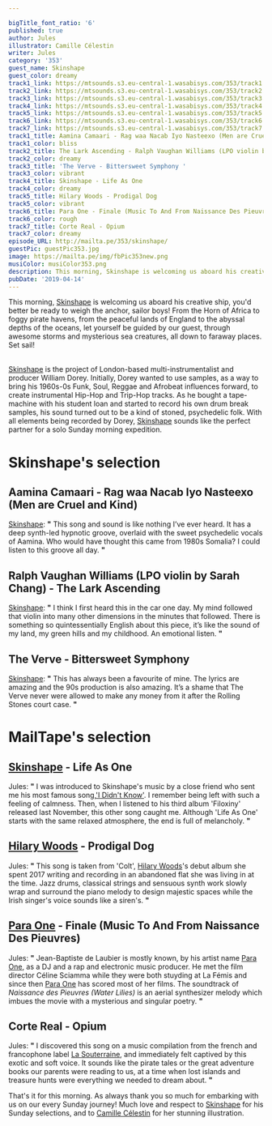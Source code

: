 ```yaml
---

bigTitle_font_ratio: '6'
published: true
author: Jules
illustrator: Camille Célestin
writer: Jules
category: '353'
guest_name: Skinshape
guest_color: dreamy
track1_link: https://mtsounds.s3.eu-central-1.wasabisys.com/353/track1.mp3
track2_link: https://mtsounds.s3.eu-central-1.wasabisys.com/353/track2.mp3
track3_link: https://mtsounds.s3.eu-central-1.wasabisys.com/353/track3.mp3
track4_link: https://mtsounds.s3.eu-central-1.wasabisys.com/353/track4.mp3
track5_link: https://mtsounds.s3.eu-central-1.wasabisys.com/353/track5.mp3
track6_link: https://mtsounds.s3.eu-central-1.wasabisys.com/353/track6.mp3
track7_link: https://mtsounds.s3.eu-central-1.wasabisys.com/353/track7.mp3
track1_title: Aamina Camaari - Rag waa Nacab Iyo Nasteexo (Men are Cruel and Kind)
track1_color: bliss
track2_title: The Lark Ascending - Ralph Vaughan Williams (LPO violin by Sarah Chang)
track2_color: dreamy
track3_title: 'The Verve - Bittersweet Symphony '
track3_color: vibrant
track4_title: Skinshape - Life As One
track4_color: dreamy
track5_title: Hilary Woods - Prodigal Dog
track5_color: vibrant
track6_title: Para One - Finale (Music To And From Naissance Des Pieuvres)
track6_color: rough
track7_title: Corte Real - Opium
track7_color: dreamy
episode_URL: http://mailta.pe/353/skinshape/
guestPic: guestPic353.jpg
image: https://mailta.pe/img/fbPic353new.png
musiColor: musiColor353.png
description: This morning, Skinshape is welcoming us aboard his creative ship, you'd better be ready to weigh the anchor, sailor boys! From the Horn of Africa to foggy pirate havens, from the peaceful lands of England to the abyssal depths of the oceans, let yourself be guided by our guest, through awesome storms and mysterious sea creatures, all down to faraway places. Set sail!
pubDate: '2019-04-14'
---
```

 This morning, [Skinshape](https://skinshape.bandcamp.com/) is welcoming us aboard his creative ship, you'd better be ready to weigh the anchor, sailor boys! From the Horn of Africa to foggy pirate havens, from the peaceful lands of England to the abyssal depths of the oceans, let yourself be guided by our guest, through awesome storms and mysterious sea creatures, all down to faraway places. Set sail!
<br><br>

[Skinshape](https://skinshape.bandcamp.com/) is the project of London-based multi-instrumentalist and producer William Dorey. Initially, Dorey wanted to use samples, as a way to bring his 1960s-0s Funk, Soul, Reggae and Afrobeat influences forward, to create instrumental Hip-Hop and Trip-Hop tracks. As he bought a tape-machine with his student loan and started to record his own drum break samples, his sound turned out to be a kind of stoned, psychedelic folk. With all elements being recorded by Dorey, [Skinshape](https://skinshape.bandcamp.com/) sounds like the perfect partner for a solo Sunday morning expedition.



# Skinshape's selection



## Aamina Camaari - Rag waa Nacab Iyo Nasteexo (Men are Cruel and Kind)
[Skinshape](https://skinshape.bandcamp.com/): **"** This song and sound is like nothing I’ve ever heard. It has a deep synth-led hypnotic groove, overlaid with the sweet psychedelic vocals of Aamina. Who would have thought this came from 1980s Somalia? I could listen to this groove all day. **"** 

## Ralph Vaughan Williams (LPO violin by Sarah Chang) - The Lark Ascending
[Skinshape](https://skinshape.bandcamp.com/): **"** I think I first heard this in the car one day. My mind followed that violin into many other dimensions in the minutes that followed. There is something so quintessentially English about this piece, it’s like the sound of my land, my green hills and my childhood. An emotional listen. **"** 

## The Verve - Bittersweet Symphony
[Skinshape](https://skinshape.bandcamp.com/): **"** This has always been a favourite of mine. The lyrics are amazing and the 90s production is also amazing. It’s a shame that The Verve never were allowed to make any money from it after the Rolling Stones court case. **"** 


# MailTape's selection

## [Skinshape](https://skinshape.bandcamp.com/) - Life As One
Jules: **"** I was introduced to Skinshape's music by a close friend who sent me his most famous song,['I Didn't Know'](https://www.youtube.com/watch?v=CnD8g_7_-bY). I remember being left with such a feeling of calmness. Then, when I listened to his third album 'Filoxiny' released last November, this other song caught me. Although 'Life As One' starts with the same relaxed atmosphere, the end is full of melancholy. **"** 

## [Hilary Woods](https://hilarywoodsmusic.bandcamp.com/) - Prodigal Dog
Jules: **"** This song is taken from 'Colt', [Hilary Woods](https://hilarywoodsmusic.bandcamp.com/)'s debut album she spent 2017 writing and recording in an abandoned flat she was living in at the time.  Jazz drums, classical strings and sensuous synth work slowly wrap and surround the piano melody to design majestic spaces while the Irish singer's voice sounds like a siren's. **"** 

## [Para One](https://soundcloud.com/para-one/) - Finale (Music To And From Naissance Des Pieuvres)
Jules: **"** Jean-Baptiste de Laubier is mostly known, by his artist name [Para One](https://soundcloud.com/para-one/), as a DJ and a rap and electronic music producer. He met the film director Céline Sciamma while they were both stuyding at La Fémis and since then [Para One](https://soundcloud.com/para-one/) has scored most of her films. The soundtrack of _Naissance des Pieuvres (Water Lilies)_ is an aerial synthesizer melody which imbues the movie with a mysterious and singular poetry. **"** 

## Corte Real - Opium
Jules: **"** I discovered this song on a music compilation from the french and francophone label [La Souterraine](https://souterraine.biz/), and immediately felt captived by this exotic and soft voice. It sounds like the pirate tales or the great adventure books our parents were reading to us, at a time when lost islands and treasure hunts were everything we needed to dream about. **"** 



That's it for this morning. As always thank you so much for embarking with us on our every Sunday journey! Much love and respect to [Skinshape](https://skinshape.bandcamp.com/) for his Sunday selections, and to [Camille Célestin](https://camillecelestin.com/) for her stunning illustration. 
